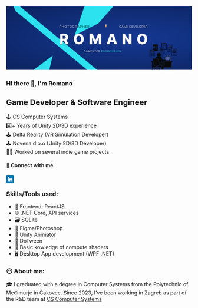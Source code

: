 ![baner](https://github.com/romanokeser/romanokeser/blob/main/baner4.png)

### Hi there 👋, I'm Romano

## Game Developer & Software Engineer

🕹️ CS Computer Systems <br>
4️⃣+ Years of Unity 2D/3D experience <br>
🕹️ Delta Reality (VR Simulation Developer)<br>
🕹️ Novena d.o.o (Unity 2D/3D Developer)<br>
👨‍💻 Worked on several indie game projects<br>

#### 🤝 Connect with me 
<a href="https://www.linkedin.com/in/romano-keser-984a78217/"><img align="left" src="https://github.com/romanokeser/romanokeser/blob/main/linkedin.png" alt="icon | LinkedIn" width="21px"/></a>
<br>
### Skills/Tools used:
- 🎨 Frontend: ReactJS
- 🌐 .NET Core, API services
- 🗃️ SQLite
- 🎨 Figma/Photoshop
- 🕺 Unity Animator
- 🧵 DoTween
- 🧠 Basic kowledge of compute shaders
- 🖥️ Desktop App development (WPF .NET)

### 😶‍ About me:
🎓 I graduated with a degree in Computer Systems from the Polytechnic of Međimurje in Čakovec. Since 2023, I’ve been working in Zagreb as part of the R&D team at [CS Computer Systems](https://cs.hr/en/)
